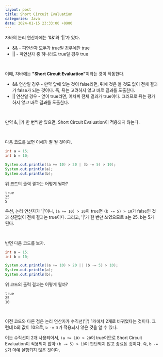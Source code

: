 ```yaml
---
layout: post
title: Short Circuit Evaluation
categories: Java
date: 2024-01-15 23:33:00 +0900
---
```

자바의 논리 연산자에는 '&&'와 '&#124;&#124;'가 있다.

* && - 피연산자 모두가 true일 경우에만 true
* &#124;&#124; - 피연산자 중 하나라도 true일 경우 true

<br>

이때, 자바에는 <b>"Short Circuit Evaluation"</b>이라는 것이 작동한다.

* && 연산일 경우 - 만약 앞에 있는 것이 false라면, 뒤에 것은 볼 것도 없이 전체 결과가 false가 되는 것이다. 즉, 뒤는 고려하지 않고 바로 결과를 도출한다.
* &#124;&#124; 연산일 경우 - 앞이 true라면, 어차피 전체 결과가 true이다. 그러므로 뒤는 평가하지 않고 바로 결과를 도출한다.

<br>

만약 &, &#124;가 한 번씩만 있으면, Short Circuit Evaluation이 적용되지 않는다.

<br>

다음 코드를 보면 이해가 잘 될 것이다.

```java
int a = 15;
int b = 10;

System.out.println((a += 10) > 20 | (b -= 5) > 10);
System.out.println(a);
System.out.println(b);
```

위 코드의 출력 결과는 어떻게 될까?

```
true
25
5
```

우선, 논리 연산자가 '&#124;'이니, ```(a += 10) > 20```이 true면 ```(b -= 5) > 10```가 false인 것과 상관없이 전체 결과는 true이다. 그리고, '&#124;'가 한 번만 쓰였으므로 a는 25, b는 5가 된다.

<br>

반면 다음 코드를 보자.

```java
int a = 15;
int b = 10;

System.out.println((a += 10) > 20 || (b -= 5) > 10);
System.out.println(a);
System.out.println(b);
```

위 코드의 출력 결과는 어떻게 될까?

```
true
25
10
```

<br>

이전 코드와 다른 점은 논리 연산자가 수직선('&#124;') 1개에서 2개로 바뀌었다는 것이다. 그런데 b의 값이 10으로, ```b -= 5```가 적용되지 않은 것을 알 수 있다.

이는 수직선이 2개 사용되어서, ```(a += 10) > 20```이 true이므로 Short Circuit Evaluation이 적용되지 않아 ```(b -= 5) > 10```이 판단되지 않고 종료된 것이다. 즉, ```b -= 5```가 아예 실행되지 않은 것이다.